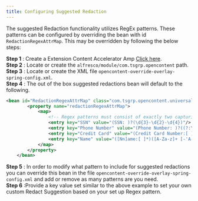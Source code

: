 ```yaml
---
title: Configuring Suggested Redaction
---
```


The suggested Redaction functionality utilizes RegEx patterns. These patterns can be configured by overriding the bean with id `RedactionRegexAttrMap`.
This may be overridden by following the below steps:

**Step 1** : Create a Extension Content Accelerator Amp [Click here](https://docs.alfresco.com/content-accelerator/latest/develop/extension-content-accelerator/).\
**Step 2** : Locate or create the `alfresco/module/com.tsgrp.opencontent` path.\
**Step 3** : Locate or create the XML file `opencontent-override-overlay-spring-config.xml`.\
**Step 4** : The out of the box suggested redactions bean will default to the following.
```XML
<bean id="RedactionRegexAttrMap" class="com.tsgrp.opencontent.universal.util.RedactionTextStripper">
		<property name="redactionRegexAttrMap">
			<map>
				<!-- Regex patterns must consist of exactly two capturing groups, with the second group containing the text to be redacted. -->
				<entry key="SSN" value="(SSN: )?(\d{3}-\d{2}-\d{4})"/>
				<entry key="Phone Number" value="(Phone Number: )?((?:\+?1[-.])?(?:\(?\d{3}\)?)?[-. ]?\d{3}[-.]\d{4})"/>
				<entry key="Credit Card" value="(Credit Card Number:[ ]*)?((?:\d{4}[ -]?){4})"/>
				<entry key="Name" value="([Nn]ame:[ ]*)([A-Za-z]+ [-'A-Za-z]+)"/>
			</map>
		</property>
	</bean>
```
**Step 5** : In order to modify what pattern to include for suggested redactions you can override this bean in the file `opencontent-override-overlay-spring-config.xml` and add or remove as many patterns are you need.\
**Step 6** :Provide a key value set similar to the above example to set your own custom Redact Suggestion based on your set up Regex pattern.